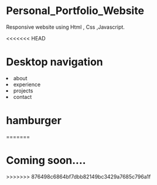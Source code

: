 # Personal_Portfolio_Website
Responsive website using Html , Css ,Javascript.

<<<<<<< HEAD
<h1>Desktop navigation</h1>
<li> about</li>
<li> experience</li>
<li> projects</li>
<li> contact</li>

<h1>hamburger</h1>
=======
<h1> Coming soon....</h1>
>>>>>>> 876498c6864bf7dbb82149bc3429a7685c796a1f
